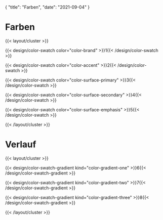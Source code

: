 {
    "title": "Farben",
    "date": "2021-09-04"
}

# Farben

{{< layout/cluster >}}

{{< design/color-swatch color="color-brand" >}}1{{< /design/color-swatch >}}

{{< design/color-swatch color="color-accent" >}}2{{< /design/color-swatch >}}

{{< design/color-swatch color="color-surface-primary" >}}3{{< /design/color-swatch >}}

{{< design/color-swatch color="color-surface-secondary" >}}4{{< /design/color-swatch >}}

{{< design/color-swatch color="color-surface-emphasis" >}}5{{< /design/color-swatch >}}

{{< /layout/cluster >}}

# Verlauf

{{< layout/cluster >}}

{{< design/color-swatch-gradient kind="color-gradient-one" >}}6{{< /design/color-swatch-gradient >}}

{{< design/color-swatch-gradient kind="color-gradient-two" >}}7{{< /design/color-swatch-gradient >}}

{{< design/color-swatch-gradient kind="color-gradient-three" >}}8{{< /design/color-swatch-gradient >}}

{{< /layout/cluster >}}
